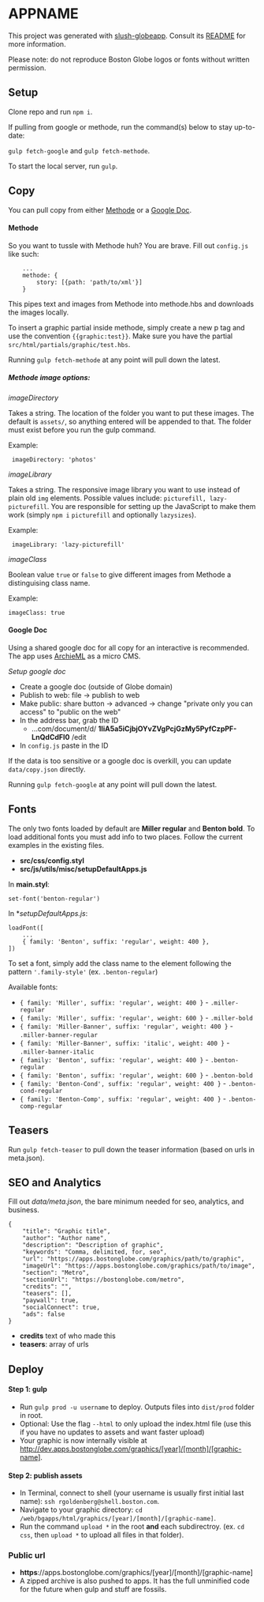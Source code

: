 # APPNAME

This project was generated with [slush-globeapp](https://github.com/BostonGlobe/slush-globeapp). Consult its [README](https://github.com/BostonGlobe/slush-globeapp) for more information.

Please note: do not reproduce Boston Globe logos or fonts without written permission.

## Setup
Clone repo and run `npm i`.

If pulling from google or methode, run the command(s) below to stay up-to-date:

`gulp fetch-google` and `gulp fetch-methode`.

To start the local server, run `gulp`.

## Copy

You can pull copy from either [Methode](#methode) or a [Google Doc](#google-doc).

#### Methode
So you want to tussle with Methode huh? You are brave. Fill out `config.js` like such:

```
	...
	methode: {
		story: [{path: 'path/to/xml'}]
	}

```

This pipes text and images from Methode into methode.hbs and downloads the images locally.

To insert a graphic partial inside methode, simply create a new p tag and use the convention `{{graphic:test}}`. Make sure you have the partial `src/html/partials/graphic/test.hbs`.

Running `gulp fetch-methode` at any point will pull down the latest.

##### Methode image options:

*imageDirectory*

Takes a string. The location of the folder you want to put these images. The default is `assets/`, so anything entered will be appended to that. The folder must exist before you run the gulp command.

Example:

``` imageDirectory: 'photos'```

*imageLibrary*

Takes a string. The responsive image library you want to use instead of plain old ```img``` elements. Possible values include: ```picturefill, lazy-picturefill```. You are responsible for setting up the JavaScript to make them work (simply `npm i` `picturefill` and optionally `lazysizes`).

Example:

``` imageLibrary: 'lazy-picturefill'```

*imageClass*

Boolean value `true` or `false` to give different images from Methode a distinguising class name.

Example:

``` imageClass: true ```

#### Google Doc
Using a shared google doc for all copy for an interactive is recommended. The app uses [ArchieML](http://archieml.org) as a micro CMS.

*Setup google doc*
- Create a google doc (outside of Globe domain)
- Publish to web: file -> publish to web
- Make public: share button -> advanced -> change "private only you can access" to "public on the web"
- In the address bar, grab the ID
	- ...com/document/d/ **1IiA5a5iCjbjOYvZVgPcjGzMy5PyfCzpPF-LnQdCdFI0** /edit
- In `config.js` paste in the ID

If the data is too sensitive or a google doc is overkill, you can update `data/copy.json` directly.

Running `gulp fetch-google` at any point will pull down the latest.

## Fonts
The only two fonts loaded by default are **Miller regular** and **Benton bold**. To load additional fonts you must add info to two places. Follow the current examples in the existing files.
* **src/css/config.styl**
* **src/js/utils/misc/setupDefaultApps.js**

In **main.styl**:
```
set-font('benton-regular')
```

In **setupDefaultApps.js*:
```
loadFont([
	...
	{ family: 'Benton', suffix: 'regular', weight: 400 },
])
```
To set a font, simply add the class name to the element following the pattern `'.family-style'` (ex. `.benton-regular`)

Available fonts:
* `{ family: 'Miller', suffix: 'regular', weight: 400 }` - `.miller-regular`
* `{ family: 'Miller', suffix: 'regular', weight: 600 }` - `.miller-bold`
* `{ family: 'Miller-Banner', suffix: 'regular', weight: 400 }` - `.miller-banner-regular`
* `{ family: 'Miller-Banner', suffix: 'italic', weight: 400 }` - `.miller-banner-italic`
* `{ family: 'Benton', suffix: 'regular', weight: 400 }` - `.benton-regular`
* `{ family: 'Benton', suffix: 'regular', weight: 600 }` - `.benton-bold`
* `{ family: 'Benton-Cond', suffix: 'regular', weight: 400 }` - `.benton-cond-regular`
* `{ family: 'Benton-Comp', suffix: 'regular', weight: 400 }` - `.benton-comp-regular`

## Teasers
Run `gulp fetch-teaser` to pull down the teaser information (based on urls in meta.json).

## SEO and Analytics
Fill out *data/meta.json*, the bare minimum needed for seo, analytics, and business.

```
{
	"title": "Graphic title",
	"author": "Author name",
	"description": "Description of graphic",
	"keywords": "Comma, delimited, for, seo",
	"url": "https://apps.bostonglobe.com/graphics/path/to/graphic",
	"imageUrl": "https://apps.bostonglobe.com/graphics/path/to/image",
	"section": "Metro",
	"sectionUrl": "https://bostonglobe.com/metro",
	"credits": "",
	"teasers": [],
	"paywall": true,
	"socialConnect": true,
	"ads": false
}
```

* **credits** text of who made this
* **teasers**: array of urls


## Deploy
#### Step 1: gulp
- Run `gulp prod -u username` to deploy. Outputs files into `dist/prod` folder in root.
- Optional: Use the flag `--html` to only upload the index.html file (use this if you have no updates to assets and want faster upload)
- Your graphic is now internally visible at http://dev.apps.bostonglobe.com/graphics/[year]/[month]/[graphic-name].

#### Step 2: publish assets
- In Terminal, connect to shell (your username is usually first initial last name): `ssh rgoldenberg@shell.boston.com`.
- Navigate to your graphic directory: `cd /web/bgapps/html/graphics/[year]/[month]/[graphic-name]`.
- Run the command `upload *` in the root **and** each subdirectroy. (ex. `cd css`, then `upload *` to upload all files in that folder).

### Public url
- **https**://apps.bostonglobe.com/graphics/[year]/[month]/[graphic-name]
- A zipped archive is also pushed to apps. It has the full unminified code for the future when gulp and stuff are fossils.
